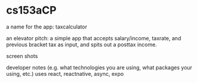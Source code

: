 # cs153aCP

a name for the app: taxcalculator

an elevator pitch: a simple app that accepts salary/income, taxrate, and previous bracket tax as input, and spits out a posttax income.

screen shots

developer notes (e.g. what technologies you are using, what packages your using, etc.)
uses react, reactnative, async, expo

